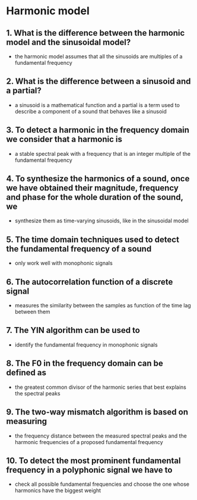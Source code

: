 # Harmonic model

## 1. What is the difference between the harmonic model and the sinusoidal model?
* the harmonic model assumes that all the sinusoids are multiples of a fundamental frequency

## 2. What is the difference between a sinusoid and a partial?
* a sinusoid is a mathematical function and a partial is a term used to describe a component of a sound that behaves like a sinusoid

## 3. To detect a harmonic in the frequency domain we consider that a harmonic is
* a stable spectral peak with a frequency that is an integer multiple of the fundamental frequency

## 4. To synthesize the harmonics of a sound, once we have obtained their magnitude, frequency and phase for the whole duration of the sound, we
* synthesize them as time-varying sinusoids, like in the sinusoidal model

## 5. The time domain techniques used to detect the fundamental frequency of a sound
* only work well with monophonic signals

## 6. The autocorrelation function of a discrete signal
* measures the similarity between the samples as function of the time lag between them

## 7. The YIN algorithm can be used to
* identify the fundamental frequency in monophonic signals

## 8. The F0 in the frequency domain can be defined as
* the greatest common divisor of the harmonic series that best explains the spectral peaks

## 9. The two-way mismatch algorithm is based on measuring
* the frequency distance between the measured spectral peaks and the harmonic frequencies of a proposed fundamental frequency

## 10. To detect the most prominent fundamental frequency in a polyphonic signal we have to
* check all possible fundamental frequencies and choose the one whose harmonics have the biggest weight